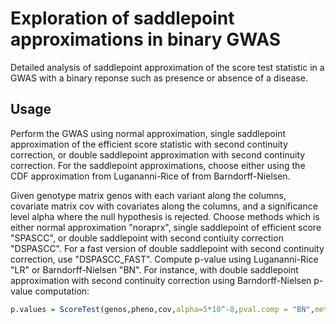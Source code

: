 # Exploration of saddlepoint approximations in binary GWAS

Detailed analysis of saddlepoint approximation of the score test statistic in a GWAS with a binary reponse
such as presence or absence of a disease.

## Usage

Perform the GWAS using normal approximation, single saddlepoint approximation of the efficient score statistic
with second continuity correction, or double saddlepoint approximation with second continuity correction. For the saddlepoint approximations, choose
either using the CDF approximation from Lugananni-Rice of from Barndorff-Nielsen.

Given genotype matrix genos with each variant along the columns, covariate matrix cov with covariates along the columns, and a significance level 
alpha where the null hypothesis is rejected.
Choose methods which is either normal approximation "noraprx", single saddlepoint of efficient score "SPASCC", or
double saddlepoint with second contiuity correction "DSPASCC". For a fast version of double saddlepoint with second continuity correction,
use "DSPASCC_FAST". Compute p-value using Lugananni-Rice "LR" or Barndorff-Nielsen "BN".
For instance, with double saddlepoint approximation with second continuity correction using Barndorff-Nielsen p-value computation: 
```R
p.values = ScoreTest(genos,pheno,cov,alpha=5*10^-8,pval.comp = "BN",methods = "DSPASCC")

```
